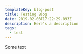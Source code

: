 ```yaml
---
templateKey: blog-post
title: Testing Blog
date: 2019-02-03T17:22:29.093Z
description: Here's a description
tags:
  - test
---
```

Some text
